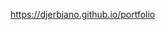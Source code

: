 https://djerbiano.github.io/portfolio

<!---
djerbiano/djerbiano is a ✨ special ✨ repository because its `README.md` (this file) appears on your GitHub profile.
You can click the Preview link to take a look at your changes.
--->
